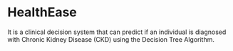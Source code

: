 # HealthEase
 It is a clinical decision system that can predict if an individual is diagnosed with Chronic Kidney Disease (CKD) using the Decision Tree Algorithm.
